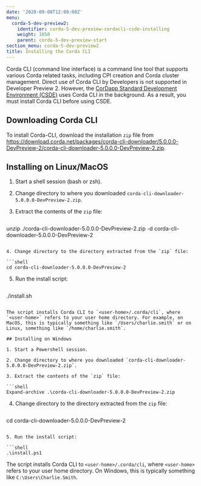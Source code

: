 ```yaml
---
date: '2020-09-08T12:00:00Z'
menu:
  corda-5-dev-preview2:
    identifier: corda-5-dev-preview-cordacli-csde-installing
    weight: 1050
    parent: corda-5-dev-preview-start
section_menu: corda-5-dev-preview2
title: Installing the Corda CLI
---
```

Corda CLI (command line interface) is a command line tool that supports various Corda related tasks, including CPI creation and Corda cluster management.
Direct use of Corda CLI by Developers is not supported in Developer Preview 2. However, the [CorDapp Standard Development Environment (CSDE)](../cordapp-standard-development-environment/csde.html) uses Corda CLI in the background.
As a result, you must install Corda CLI before using CSDE.

## Downloading Corda CLI
To install Corda-CLI, download the installation `zip` file from https://download.corda.net/packages/corda-cli-downloader/5.0.0.0-DevPreview-2/corda-cli-downloader-5.0.0.0-DevPreview-2.zip.

## Installing on Linux/MacOS

1. Start a shell session (bash or zsh).

2. Change directory to where you downloaded `corda-cli-downloader-5.0.0.0-DevPreview-2.zip`.

3. Extract the contents of the `zip` file:

   ```shell
unzip ./corda-cli-downloader-5.0.0.0-DevPreview-2.zip -d corda-cli-downloader-5.0.0.0-DevPreview-2
   ```

4. Change directory to the directory extracted from the `zip` file:

   ```shell
cd corda-cli-downloader-5.0.0.0-DevPreview-2
   ```

5. Run the install script:

   ```shell
./install.sh
   ```

   The script installs Corda CLI to `<user-home>/.corda/cli`, where `<user-home>` refers to your user home directory. For example, on MacOS, this is typically something like `/Users/charlie.smith` or on Linux, something like `/home/charlie.smith`.

## Installing on Windows

1. Start a Powershell session.

2. Change directory to where you downloaded `corda-cli-downloader-5.0.0.0-DevPreview-2.zip`.

3. Extract the contents of the `zip` file:

   ```shell
 Expand-archive .\corda-cli-downloader-5.0.0.0-DevPreview-2.zip
   ```

4. Change directory to the directory extracted from the `zip` file:

   ```shell
cd corda-cli-downloader-5.0.0.0-DevPreview-2
   ```

5. Run the install script:

   ```shell
.\install.ps1
   ```

   The script installs Corda CLI to `<user-home>/.corda/cli`, where `<user-home>` refers to your user home directory. On Windows, this is typically something like `C:\Users\Charlie.Smith`.
<!-- For information about working directly with the Corda CLI, see [Corda CLI](../developing/corda-cli/overview.html).-->
